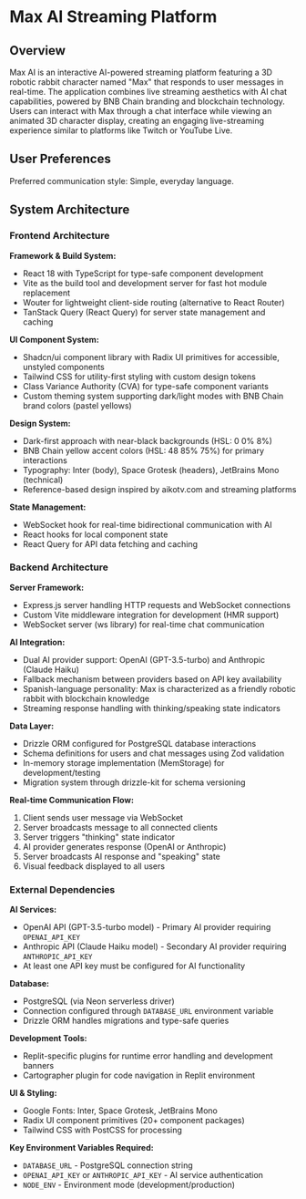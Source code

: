 # Max AI Streaming Platform

## Overview

Max AI is an interactive AI-powered streaming platform featuring a 3D robotic rabbit character named "Max" that responds to user messages in real-time. The application combines live streaming aesthetics with AI chat capabilities, powered by BNB Chain branding and blockchain technology. Users can interact with Max through a chat interface while viewing an animated 3D character display, creating an engaging live-streaming experience similar to platforms like Twitch or YouTube Live.

## User Preferences

Preferred communication style: Simple, everyday language.

## System Architecture

### Frontend Architecture

**Framework & Build System:**
- React 18 with TypeScript for type-safe component development
- Vite as the build tool and development server for fast hot module replacement
- Wouter for lightweight client-side routing (alternative to React Router)
- TanStack Query (React Query) for server state management and caching

**UI Component System:**
- Shadcn/ui component library with Radix UI primitives for accessible, unstyled components
- Tailwind CSS for utility-first styling with custom design tokens
- Class Variance Authority (CVA) for type-safe component variants
- Custom theming system supporting dark/light modes with BNB Chain brand colors (pastel yellows)

**Design System:**
- Dark-first approach with near-black backgrounds (HSL: 0 0% 8%)
- BNB Chain yellow accent colors (HSL: 48 85% 75%) for primary interactions
- Typography: Inter (body), Space Grotesk (headers), JetBrains Mono (technical)
- Reference-based design inspired by aikotv.com and streaming platforms

**State Management:**
- WebSocket hook for real-time bidirectional communication with AI
- React hooks for local component state
- React Query for API data fetching and caching

### Backend Architecture

**Server Framework:**
- Express.js server handling HTTP requests and WebSocket connections
- Custom Vite middleware integration for development (HMR support)
- WebSocket server (ws library) for real-time chat communication

**AI Integration:**
- Dual AI provider support: OpenAI (GPT-3.5-turbo) and Anthropic (Claude Haiku)
- Fallback mechanism between providers based on API key availability
- Spanish-language personality: Max is characterized as a friendly robotic rabbit with blockchain knowledge
- Streaming response handling with thinking/speaking state indicators

**Data Layer:**
- Drizzle ORM configured for PostgreSQL database interactions
- Schema definitions for users and chat messages using Zod validation
- In-memory storage implementation (MemStorage) for development/testing
- Migration system through drizzle-kit for schema versioning

**Real-time Communication Flow:**
1. Client sends user message via WebSocket
2. Server broadcasts message to all connected clients
3. Server triggers "thinking" state indicator
4. AI provider generates response (OpenAI or Anthropic)
5. Server broadcasts AI response and "speaking" state
6. Visual feedback displayed to all users

### External Dependencies

**AI Services:**
- OpenAI API (GPT-3.5-turbo model) - Primary AI provider requiring `OPENAI_API_KEY`
- Anthropic API (Claude Haiku model) - Secondary AI provider requiring `ANTHROPIC_API_KEY`
- At least one API key must be configured for AI functionality

**Database:**
- PostgreSQL (via Neon serverless driver)
- Connection configured through `DATABASE_URL` environment variable
- Drizzle ORM handles migrations and type-safe queries

**Development Tools:**
- Replit-specific plugins for runtime error handling and development banners
- Cartographer plugin for code navigation in Replit environment

**UI & Styling:**
- Google Fonts: Inter, Space Grotesk, JetBrains Mono
- Radix UI component primitives (20+ component packages)
- Tailwind CSS with PostCSS for processing

**Key Environment Variables Required:**
- `DATABASE_URL` - PostgreSQL connection string
- `OPENAI_API_KEY` or `ANTHROPIC_API_KEY` - AI service authentication
- `NODE_ENV` - Environment mode (development/production)